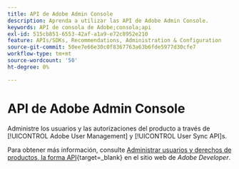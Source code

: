 ```yaml
---
title: API de Adobe Admin Console
description: Aprenda a utilizar las API de Adobe Admin Console.
keywords: API de consola de Adobe;consola;api
exl-id: 515cb851-6553-42af-a1a9-e72c8952e210
feature: APIs/SDKs, Recommendations, Administration & Configuration
source-git-commit: 50ee7e66e30c0f8367763a63b6fde5977d30cfe7
workflow-type: tm+mt
source-wordcount: '50'
ht-degree: 0%

---
```


# API de Adobe Admin Console

Administre los usuarios y las autorizaciones del producto a través de [!UICONTROL Adobe User Management] y [!UICONTROL User Sync API]s.

Para obtener más información, consulte [Administrar usuarios y derechos de productos, la forma API](https://developer.adobe.com/umapi/){target=_blank} en el sitio web de *Adobe Developer*.
